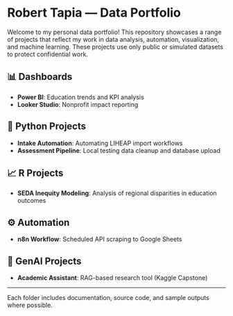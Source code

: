 # Robert Tapia — Data Portfolio

Welcome to my personal data portfolio! This repository showcases a range of projects that reflect my work in data analysis, automation, visualization, and machine learning. These projects use only public or simulated datasets to protect confidential work.

## 📊 Dashboards
- **Power BI**: Education trends and KPI analysis
- **Looker Studio**: Nonprofit impact reporting

## 🐍 Python Projects
- **Intake Automation**: Automating LIHEAP import workflows
- **Assessment Pipeline**: Local testing data cleanup and database upload

## 📈 R Projects
- **SEDA Inequity Modeling**: Analysis of regional disparities in education outcomes

## ⚙️ Automation
- **n8n Workflow**: Scheduled API scraping to Google Sheets

## 🤖 GenAI Projects
- **Academic Assistant**: RAG-based research tool (Kaggle Capstone)

---

Each folder includes documentation, source code, and sample outputs where possible.


